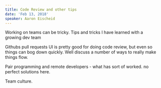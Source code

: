 ```yaml
---
title: Code Review and other tips
date: 'Feb 13, 2018'
speaker: Aaron Eischeid
---
```


Working on teams can be tricky. Tips and tricks I have learned with a growing
dev team

Githubs pull requests UI is pretty good for doing code review, but even so
things can bog down quickly. Well discuss a number of ways to really make
things flow.

Pair programming and remote developers - what has sort of worked. no perfect
solutions here.

Team culture.
